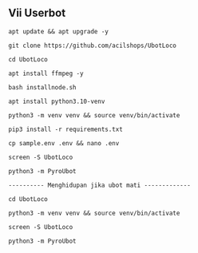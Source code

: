 ## Vii Userbot
```
apt update && apt upgrade -y
```
```
git clone https://github.com/acilshops/UbotLoco
```
```
cd UbotLoco
```
```
apt install ffmpeg -y
```
```
bash installnode.sh
```
```
apt install python3.10-venv
```
```
python3 -m venv venv && source venv/bin/activate
```
```
pip3 install -r requirements.txt
```
```
cp sample.env .env && nano .env
```
```
screen -S UbotLoco
```
```
python3 -m PyroUbot
```
```
---------- Menghidupan jika ubot mati -------------
```
```
cd UbotLoco
```
```
python3 -m venv venv && source venv/bin/activate
```
```
screen -S UbotLoco
```
```
python3 -m PyroUbot
```
